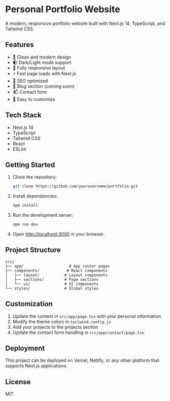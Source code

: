 # Personal Portfolio Website

A modern, responsive portfolio website built with Next.js 14, TypeScript, and Tailwind CSS.

## Features

- 🎨 Clean and modern design
- 🌓 Dark/Light mode support
- 📱 Fully responsive layout
- ⚡ Fast page loads with Next.js
- 🎯 SEO optimized
- 📝 Blog section (coming soon)
- 📬 Contact form
- 🚀 Easy to customize

## Tech Stack

- Next.js 14
- TypeScript
- Tailwind CSS
- React
- ESLint

## Getting Started

1. Clone the repository:
   ```bash
   git clone https://github.com/yourusername/portfolio.git
   ```

2. Install dependencies:
   ```bash
   npm install
   ```

3. Run the development server:
   ```bash
   npm run dev
   ```

4. Open [http://localhost:3000](http://localhost:3000) in your browser.

## Project Structure

```
src/
├── app/                    # App router pages
├── components/            # React components
│   ├── layout/           # Layout components
│   ├── sections/         # Page sections
│   └── ui/               # UI components
└── styles/               # Global styles
```

## Customization

1. Update the content in `src/app/page.tsx` with your personal information
2. Modify the theme colors in `tailwind.config.js`
3. Add your projects to the projects section
4. Update the contact form handling in `src/app/contact/page.tsx`

## Deployment

This project can be deployed on Vercel, Netlify, or any other platform that supports Next.js applications.

## License

MIT
